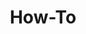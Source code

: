 ---
layout: page
title: How-To
nav: true
nav_order: 6
dropdown: true
children: 
    - title: Waze
      permalink: /waze/
    - title: divider
    - title: Google Map
      permalink: /gmap/
    - title: divider
    - title: Youtube
      permalink: /youtube/
    - title: divider
    - title: Tiktok
      permalink: /tiktok/
    - title: divider
    - title: FLAC
      permalink: https://tlplayer.com  
---